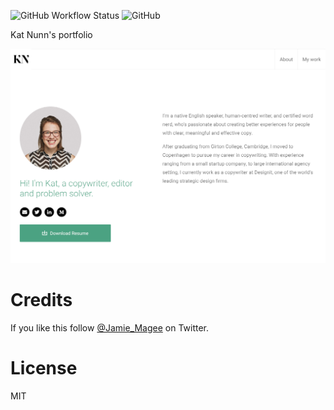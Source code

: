 ![GitHub Workflow Status](https://img.shields.io/github/workflow/status/JamieMagee/katnunn.co.uk/github%20pages?style=for-the-badge)
![GitHub](https://img.shields.io/github/license/jamiemagee/katnunn.co.uk?style=for-the-badge)

Kat Nunn's portfolio

![screenshot](screenshot.png)

# Credits

If you like this follow [@Jamie_Magee](https://twitter.com/Jamie_Magee) on Twitter.

# License

MIT
